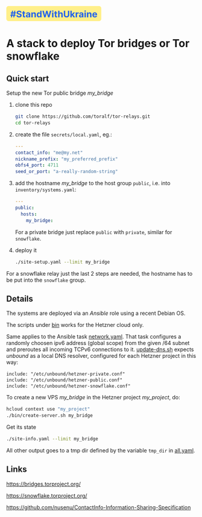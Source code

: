 [![StandWithUkraine](https://raw.githubusercontent.com/vshymanskyy/StandWithUkraine/main/badges/StandWithUkraine.svg)](https://github.com/vshymanskyy/StandWithUkraine/blob/main/docs/README.md)

# A stack to deploy Tor bridges or Tor snowflake

## Quick start

Setup the new Tor public bridge _my_bridge_

1. clone this repo

   ```bash
   git clone https://github.com/toralf/tor-relays.git
   cd tor-relays
   ```

1. create the file `secrets/local.yaml`, eg.:

   ```yaml
   ---
   contact_info: "me@my.net"
   nickname_prefix: "my_preferred_prefix"
   obfs4_port: 4711
   seed_or_port: "a-really-random-string"
   ```

1. add the hostname _my_bridge_ to the host group `public`, i.e. into `inventory/systems.yaml`:

   ```yaml
   ---
   public:
     hosts:
       my_bridge:
   ```

   For a private bridge just replace `public` with `private`, similar for `snowflake`.

1. deploy it

   ```bash
   ./site-setup.yaml --limit my_bridge
   ```

For a snowflake relay just the last 2 steps are needed, the hostname has to be put into the `snowflake` group.

## Details

The systems are deployed via an _Ansible_ role using a recent Debian OS.

The scripts under [bin](./bin) works for the Hetzner cloud only.

Same applies to the Ansible task [network.yaml](./playbooks/roles/setup/tasks/network.yaml).
That task configures a randomly choosen ipv6 address (global scope)
from the given /64 subnet and preroutes all incoming TCPv6 connections to it.
[update-dns.sh](./bin/update-dns.sh) expects _unbound_ as a local DNS resolver,
configured for each Hetzner project in this way:

```config
include: "/etc/unbound/hetzner-private.conf"
include: "/etc/unbound/hetzner-public.conf"
include: "/etc/unbound/hetzner-snowflake.conf"
```

To create a new VPS _my_bridge_ in the Hetzner project _my_project_, do:

```bash
hcloud context use "my_project"
./bin/create-server.sh my_bridge
```

Get its state

```bash
./site-info.yaml --limit my_bridge
```

All other output goes to a tmp dir defined by the variable `tmp_dir` in [all.yaml](./inventory/group_vars/all.yaml).

## Links

https://bridges.torproject.org/

https://snowflake.torproject.org/

https://github.com/nusenu/ContactInfo-Information-Sharing-Specification
